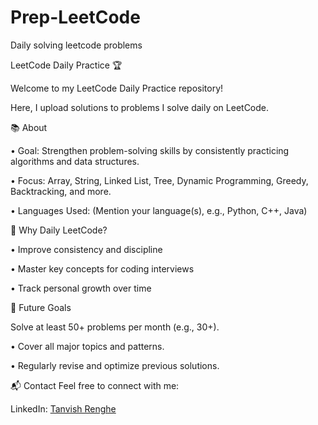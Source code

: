 # Prep-LeetCode
Daily solving leetcode problems

LeetCode Daily Practice 🏆

Welcome to my LeetCode Daily Practice repository!

Here, I upload solutions to problems I solve daily on LeetCode.


📚 About

  • Goal: Strengthen problem-solving skills by consistently practicing algorithms and data structures.

  • Focus: Array, String, Linked List, Tree, Dynamic Programming, Greedy, Backtracking, and more.

  • Languages Used: (Mention your language(s), e.g., Python, C++, Java)

🌟 Why Daily LeetCode?

  • Improve consistency and discipline

  • Master key concepts for coding interviews

  • Track personal growth over time

🚀 Future Goals

Solve at least 50+ problems per month (e.g., 30+).

  • Cover all major topics and patterns.

  • Regularly revise and optimize previous solutions.

📬 Contact
Feel free to connect with me:

  LinkedIn: [Tanvish Renghe](https://www.linkedin.com/in/tanvish-renghe/)
